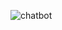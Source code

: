 ![chatbot](https://github.com/5121eun/chat_back/assets/121006954/96708321-5437-402c-b97c-671866b1c291)
